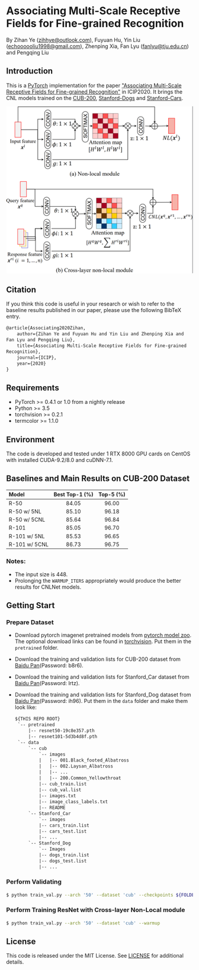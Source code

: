 # Associating Multi-Scale Receptive Fields for Fine-grained Recognition

By Zihan Ye (zihhye@outlook.com), Fuyuan Hu, Yin Liu (echoooooliu1998@gmail.com), Zhenping Xia, Fan Lyu (fanlyu@tju.edu.cn) and Pengqing Liu

## Introduction

This is a [PyTorch](https://pytorch.org/) implementation for the paper ["Associating Multi-Scale Receptive Fields for Fine-grained Recognition"](https://arxiv.org/abs/2005.09153) in ICIP2020. It brings the CNL models trained on the [CUB-200](http://www.vision.caltech.edu/visipedia/CUB-200.html), [Stanford-Dogs](http://vision.stanford.edu/aditya86/ImageNetDogs/main.html) and [Stanford-Cars](http://ai.stanford.edu/~jkrause/cars/car_dataset.html).

![introfig](img/methods.png)

## Citation

If you think this code is useful in your research or wish to refer to the baseline results published in our paper, please use the following BibTeX entry.

```
@article{Associating2020Zihan,
    author={Zihan Ye and Fuyuan Hu and Yin Liu and Zhenping Xia and Fan Lyu and Pengqing Liu},
    title={Associating Multi-Scale Receptive Fields for Fine-grained Recognition},
    journal={ICIP},
    year={2020}
}
```

## Requirements

  * PyTorch >= 0.4.1 or 1.0 from a nightly release
  * Python >= 3.5
  * torchvision >= 0.2.1
  * termcolor >= 1.1.0

## Environment

The code is developed and tested under 1 RTX 8000 GPU cards on CentOS with installed CUDA-9.2/8.0 and cuDNN-7.1.

## Baselines and Main Results on CUB-200 Dataset

| Model                | Best Top-1 (%) | Top-5 (%) |
|:-------------------- |:--------------:|:---------:|
| R-50                 | 84.05          | 96.00     |
| R-50     w/ 5NL      | 85.10          | 96.18     |
| R-50     w/ 5CNL     | 85.64          | 96.84     |
| R-101                | 85.05          | 96.70     |
| R-101    w/ 5NL      | 85.53          | 96.65     |
| R-101    w/ 5CNL     | 86.73          | 96.75     |

### Notes:
  - The input size is 448.
  - Prolonging the `WARMUP_ITERS` appropriately would produce the better results for CNLNet models.

## Getting Start

### Prepare Dataset

  - Download pytorch imagenet pretrained models from [pytorch model zoo](https://pytorch.org/docs/stable/model_zoo.html#module-torch.utils.model_zoo). The optional download links can be found in [torchvision](https://github.com/pytorch/vision/tree/master/torchvision/models). Put them in the `pretrained` folder.

  - Download the training and validation lists for CUB-200 dataset from [Baidu Pan](https://pan.baidu.com/s/1BLfIyav1LNWaGpCragHc6w)(Password: b8r6).
  - Download the training and validation lists for Stanford_Car dataset from [Baidu Pan](https://pan.baidu.com/s/15YSPCPfPsXnSEd3wT5lfVg)(Password: lrtz).
  - Download the training and validation lists for Stanford_Dog dataset from [Baidu Pan](https://pan.baidu.com/s/1wSHpo-igMsVTDsdW6itPRw)(Password: ih96).
  Put them in the `data` folder and make them look like:

    ```
    ${THIS REPO ROOT}
     `-- pretrained
         |-- resnet50-19c8e357.pth
         |-- resnet101-5d3b4d8f.pth
     `-- data
         `-- cub
             `-- images
             |   |-- 001.Black_footed_Albatross
             |   |-- 002.Laysan_Albatross
             |   |-- ...
             |   |-- 200.Common_Yellowthroat
             |-- cub_train.list
             |-- cub_val.list
             |-- images.txt
             |-- image_class_labels.txt
             |-- README
         `-- Stanford_Car
             `-- images
             |-- cars_train.list
             |-- cars_test.list
             |-- ...
         `-- Stanford_Dog
             `-- Images
             |-- dogs_train.list
             |-- dogs_test.list
             |-- ...
    ```

### Perform Validating

```bash
$ python train_val.py --arch '50' --dataset 'cub' --checkpoints ${FOLDER_DIR} --valid
```

### Perform Training ResNet with Cross-layer Non-Local module

```bash
$ python train_val.py --arch '50' --dataset 'cub' --warmup
```

## License

This code is released under the MIT License. See [LICENSE](LICENSE) for additional details.
